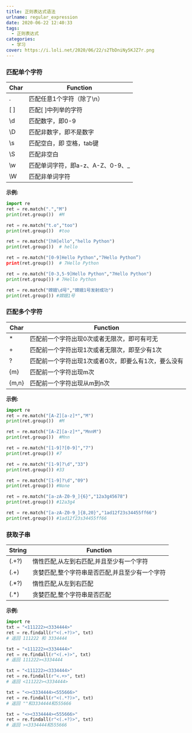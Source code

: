 ```yaml
---
title: 正则表达式语法 
urlname: regular_expression
date: 2020-06-22 12:40:33
tags: 
  - 正则表达式
categories:
  - 学习 
cover: https://i.loli.net/2020/06/22/s2TbDniNy5KJZ7r.png
---
```


### 匹配单个字符
| Char | Function                         |
| ---- | -------------------------------- |
| .    | 匹配任意1个字符（除了\n）        |
| [ ]  | 匹配[ ]中列举的字符              |
| \d   | 匹配数字，即0-9                  |
| \D   | 匹配非数字，即不是数字           |
| \s   | 匹配空白，即 空格，tab键         |
| \S   | 匹配非空白                       |
| \w   | 匹配单词字符，即a-z、A-Z、0-9、_ |
| \W   | 匹配非单词字符                   |

**示例:**
``` python
import re
ret = re.match(".","M")
print(ret.group())  #M

ret = re.match("t.o","too")
print(ret.group())  #too

ret = re.match("[hH]ello","hello Python")
print(ret.group())  # hello

ret = re.match("[0-9]Hello Python","7Hello Python”)
print(ret.group())  # 7Hello Python

ret = re.match("[0-3,5-9]Hello Python","7Hello Python")
print(ret.group()) # 7Hello Python

ret = re.match("嫦娥\d号","嫦娥1号发射成功")
print(ret.group()) #嫦娥1号

```

### 匹配多个字符

| Char  | Function                                            |
| ----- | --------------------------------------------------- |
| *     | 匹配前一个字符出现0次或者无限次，即可有可无         |
| +     | 匹配前一个字符出现1次或者无限次，即至少有1次        |
| ?     | 匹配前一个字符出现1次或者0次，即要么有1次，要么没有 |
| {m}   | 匹配前一个字符出现m次                               |
| {m,n} | 匹配前一个字符出现从m到n次                          |

**示例:**

```python
import re
ret = re.match("[A-Z][a-z]*","M")
print(ret.group())  #M

ret = re.match("[A-Z][a-z]*","MnnM")
print(ret.group())  #Mnn

ret = re.match("[1-9]?[0-9]","7")
print(ret.group()) #7

ret = re.match("[1-9]?\d","33")
print(ret.group()) #33

ret = re.match("[1-9]?\d","09")
print(ret.group()) #None

ret = re.match("[a-zA-Z0-9_]{6}","12a3g45678")
print(ret.group()) #12a3g4

ret = re.match("[a-zA-Z0-9_]{8,20}","1ad12f23s34455ff66")
print(ret.group()) #1ad12f23s34455ff66
```

### 获取子串
| String | Function                                       |
| ------ | ---------------------------------------------- |
| (.+?)  | 惰性匹配,从左到右匹配,并且至少有一个字符       |
| (.+)   | 贪婪匹配,整个字符串是否匹配,并且至少有一个字符 |
| (.*?)  | 惰性匹配,从左到右匹配                          |
| (.*)   | 贪婪匹配,整个字符串是否匹配                    |

**示例:**
```python
import re
txt = "<111222><3334444>"
ret = re.findall(r"<(.+?)>", txt)
# 返回 111222 和 3334444

txt = "<111222><3334444>"
ret = re.findall(r"<(.+)>", txt)
# 返回 111222><3334444

txt = "<111222><3334444>"
ret = re.findall(r"<.+>", txt)
# 返回 <111222><3334444>

txt = "<><3334444><555666>"
ret = re.findall(r"<(.*?)>", txt)
# 返回 ""和3334444和555666

txt = "<><3334444><555666>"
ret = re.findall(r"<(.+?)>", txt)
# 返回 ><3334444和555666
```
